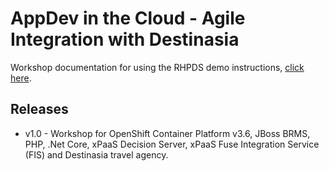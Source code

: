 AppDev in the Cloud - Agile Integration with Destinasia
=======================================================
Workshop documentation for using the RHPDS demo instructions, [click here](appdev-in-the-cloud-destinasia.adoc).

Releases
--------
- v1.0 - Workshop for OpenShift Container Platform v3.6, JBoss BRMS, PHP, .Net Core, xPaaS Decision Server, xPaaS Fuse Integration Service (FIS) and Destinasia travel agency.
